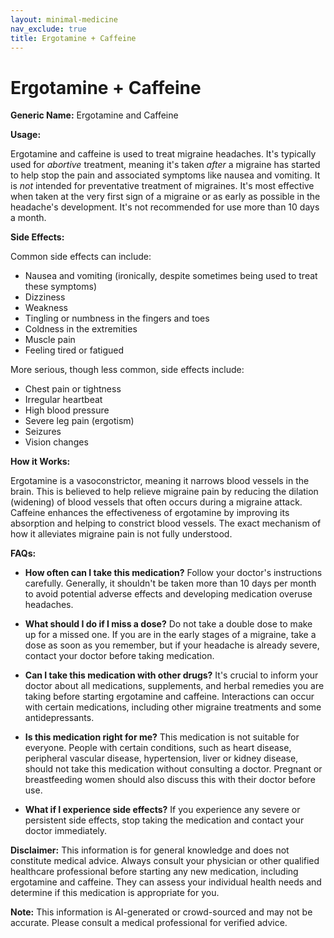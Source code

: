 ```yaml
---
layout: minimal-medicine
nav_exclude: true
title: Ergotamine + Caffeine
---
```


# Ergotamine + Caffeine

**Generic Name:** Ergotamine and Caffeine

**Usage:**

Ergotamine and caffeine is used to treat migraine headaches.  It's typically used for *abortive* treatment, meaning it's taken *after* a migraine has started to help stop the pain and associated symptoms like nausea and vomiting.  It is *not* intended for preventative treatment of migraines. It's most effective when taken at the very first sign of a migraine or as early as possible in the headache's development.  It's not recommended for use more than 10 days a month.

**Side Effects:**

Common side effects can include:

* Nausea and vomiting (ironically, despite sometimes being used to treat these symptoms)
* Dizziness
* Weakness
* Tingling or numbness in the fingers and toes
* Coldness in the extremities
* Muscle pain
* Feeling tired or fatigued

More serious, though less common, side effects include:

* Chest pain or tightness
* Irregular heartbeat
* High blood pressure
* Severe leg pain (ergotism)
* Seizures
* Vision changes


**How it Works:**

Ergotamine is a vasoconstrictor, meaning it narrows blood vessels in the brain.  This is believed to help relieve migraine pain by reducing the dilation (widening) of blood vessels that often occurs during a migraine attack.  Caffeine enhances the effectiveness of ergotamine by improving its absorption and helping to constrict blood vessels.  The exact mechanism of how it alleviates migraine pain is not fully understood.

**FAQs:**

* **How often can I take this medication?**  Follow your doctor's instructions carefully.  Generally, it shouldn't be taken more than 10 days per month to avoid potential adverse effects and developing medication overuse headaches.

* **What should I do if I miss a dose?**  Do not take a double dose to make up for a missed one. If you are in the early stages of a migraine, take a dose as soon as you remember, but if your headache is already severe, contact your doctor before taking medication.

* **Can I take this medication with other drugs?**  It's crucial to inform your doctor about all medications, supplements, and herbal remedies you are taking before starting ergotamine and caffeine.  Interactions can occur with certain medications, including other migraine treatments and some antidepressants.

* **Is this medication right for me?**  This medication is not suitable for everyone.  People with certain conditions, such as heart disease, peripheral vascular disease, hypertension, liver or kidney disease, should not take this medication without consulting a doctor.  Pregnant or breastfeeding women should also discuss this with their doctor before use.

* **What if I experience side effects?**  If you experience any severe or persistent side effects, stop taking the medication and contact your doctor immediately.


**Disclaimer:** This information is for general knowledge and does not constitute medical advice.  Always consult your physician or other qualified healthcare professional before starting any new medication, including ergotamine and caffeine.  They can assess your individual health needs and determine if this medication is appropriate for you.


**Note:** This information is AI-generated or crowd-sourced and may not be accurate. Please consult a medical professional for verified advice.